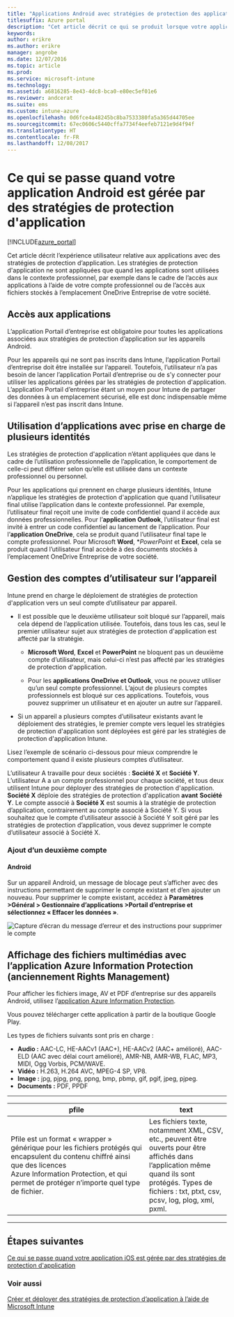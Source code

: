 ```yaml
---
title: "Applications Android avec stratégies de protection des applications"
titlesuffix: Azure portal
description: "Cet article décrit ce qui se produit lorsque votre application Android est gérée par des stratégies de protection d’application."
keywords: 
author: erikre
ms.author: erikre
manager: angrobe
ms.date: 12/07/2016
ms.topic: article
ms.prod: 
ms.service: microsoft-intune
ms.technology: 
ms.assetid: a6816285-8e43-4dc8-bca0-e80ec5ef01e6
ms.reviewer: andcerat
ms.suite: ems
ms.custom: intune-azure
ms.openlocfilehash: 0d6fce4a48245bc8ba7533380fa5a365d44705ee
ms.sourcegitcommit: 67ec0606c5440cffa7734f4eefeb7121e9d4f94f
ms.translationtype: HT
ms.contentlocale: fr-FR
ms.lasthandoff: 12/08/2017
---
```

# <a name="what-to-expect-when-your-android-app-is-managed-by-app-protection-policies"></a>Ce qui se passe quand votre application Android est gérée par des stratégies de protection d'application 

[!INCLUDE[azure_portal](./includes/azure_portal.md)]

Cet article décrit l’expérience utilisateur relative aux applications avec des stratégies de protection d’application. Les stratégies de protection d'application ne sont appliquées que quand les applications sont utilisées dans le contexte professionnel, par exemple dans le cadre de l’accès aux applications à l’aide de votre compte professionnel ou de l’accès aux fichiers stockés à l’emplacement OneDrive Entreprise de votre société.
##  <a name="accessing-apps"></a>Accès aux applications

L’application Portail d’entreprise est obligatoire pour toutes les applications associées aux stratégies de protection d’application sur les appareils Android.

Pour les appareils qui ne sont pas inscrits dans Intune, l’application Portail d’entreprise doit être installée sur l’appareil. Toutefois, l’utilisateur n’a pas besoin de lancer l’application Portail d’entreprise ou de s’y connecter pour utiliser les applications gérées par les stratégies de protection d'application.
L’application Portail d’entreprise étant un moyen pour Intune de partager des données à un emplacement sécurisé, elle est donc indispensable même si l’appareil n’est pas inscrit dans Intune.


##  <a name="using-apps-with-multi-identity-support"></a>Utilisation d’applications avec prise en charge de plusieurs identités

Les stratégies de protection d'application n’étant appliquées que dans le cadre de l’utilisation professionnelle de l’application, le comportement de celle-ci peut différer selon qu’elle est utilisée dans un contexte professionnel ou personnel.

Pour les applications qui prennent en charge plusieurs identités, Intune n’applique les stratégies de protection d'application que quand l’utilisateur final utilise l’application dans le contexte professionnel.  Par exemple, l’utilisateur final reçoit une invite de code confidentiel quand il accède aux données professionnelles.  Pour l’**application Outlook**, l’utilisateur final est invité à entrer un code confidentiel au lancement de l’application. Pour l’**application OneDrive**, cela se produit quand l’utilisateur final tape le compte professionnel.  Pour Microsoft **Word**, **PowerPoint* et **Excel**, cela se produit quand l’utilisateur final accède à des documents stockés à l’emplacement OneDrive Entreprise de votre société.
##  <a name="managing-user-accounts-on-the-device"></a>Gestion des comptes d’utilisateur sur l’appareil

Intune prend en charge le déploiement de stratégies de protection d'application vers un seul compte d’utilisateur par appareil.

* Il est possible que le deuxième utilisateur soit bloqué sur l’appareil, mais cela dépend de l’application utilisée. Toutefois, dans tous les cas, seul le premier utilisateur sujet aux stratégies de protection d'application est affecté par la stratégie.

  * **Microsoft Word**, **Excel** et **PowerPoint** ne bloquent pas un deuxième compte d’utilisateur, mais celui-ci n’est pas affecté par les stratégies de protection d'application.

  * Pour les **applications OneDrive et Outlook**, vous ne pouvez utiliser qu’un seul compte professionnel.  L’ajout de plusieurs comptes professionnels est bloqué sur ces applications.  Toutefois, vous pouvez supprimer un utilisateur et en ajouter un autre sur l’appareil.


* Si un appareil a plusieurs comptes d’utilisateur existants avant le déploiement des stratégies, le premier compte vers lequel les stratégies de protection d'application sont déployées est géré par les stratégies de protection d'application Intune.


Lisez l’exemple de scénario ci-dessous pour mieux comprendre le comportement quand il existe plusieurs comptes d’utilisateur.

L’utilisateur A travaille pour deux sociétés : **Société X** et **Société Y**. L’utilisateur A a un compte professionnel pour chaque société, et tous deux utilisent Intune pour déployer des stratégies de protection d'application. **Société X** déploie des stratégies de protection d'application **avant** **Société Y**. Le compte associé à **Société X** est soumis à la stratégie de protection d’application, contrairement au compte associé à Société Y. Si vous souhaitez que le compte d’utilisateur associé à Société Y soit géré par les stratégies de protection d’application, vous devez supprimer le compte d’utilisateur associé à Société X.
### <a name="adding-a-second-account"></a>Ajout d’un deuxième compte
####  <a name="android"></a>Android
Sur un appareil Android, un message de blocage peut s’afficher avec des instructions permettant de supprimer le compte existant et d’en ajouter un nouveau.  Pour supprimer le compte existant, accédez à **Paramètres &gt;Général &gt; Gestionnaire d’applications &gt;Portail d’entreprise et sélectionnez « Effacer les données »**.

![Capture d’écran du message d’erreur et des instructions pour supprimer le compte](./media/android-switch-user.png)

##  <a name="viewing-media-files-with-the-azure-information-protection-app-previously-known-as-rights-management-sharing-app"></a>Affichage des fichiers multimédias avec l’application Azure Information Protection (anciennement Rights Management)
Pour afficher les fichiers image, AV et PDF d’entreprise sur des appareils Android, utilisez l’[application Azure Information Protection](https://play.google.com/store/apps/details?id=com.microsoft.ipviewer).

Vous pouvez télécharger cette application à partir de la boutique Google Play.  

Les types de fichiers suivants sont pris en charge :

* **Audio :** AAC-LC, HE-AACv1 (AAC+), HE-AACv2 (AAC+ amélioré), AAC-ELD (AAC avec délai court amélioré), AMR-NB, AMR-WB, FLAC, MP3, MIDI, Ogg Vorbis, PCM/WAVE.
* **Vidéo :** H.263, H.264 AVC, MPEG-4 SP, VP8.
* **Image :** jpg, pjpg, png, ppng, bmp, pbmp, gif, pgif, jpeg, pjpeg.
* **Documents :** PDF, PPDF

------------
|**pfile**|**text**|
|----|----|
|Pfile est un format « wrapper » générique pour les fichiers protégés qui encapsulent du contenu chiffré ainsi que des licences Azure Information Protection, et qui permet de protéger n’importe quel type de fichier.|Les fichiers texte, notamment XML, CSV, etc., peuvent être ouverts pour être affichés dans l’application même quand ils sont protégés. Types de fichiers : txt, ptxt, csv, pcsv, log, plog, xml, pxml.|
---------------
## <a name="next-steps"></a>Étapes suivantes
[Ce qui se passe quand votre application iOS est gérée par des stratégies de protection d'application](app-protection-enabled-apps-ios.md)

### <a name="see-also"></a>Voir aussi
[Créer et déployer des stratégies de protection d’application à l’aide de Microsoft Intune](app-protection-policies.md)
